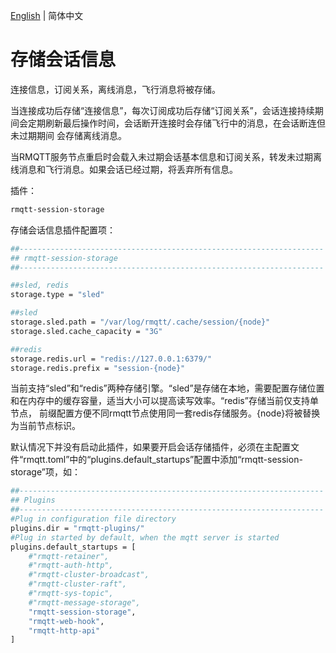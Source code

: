 [English](../en_US/store-session.md)  | 简体中文

# 存储会话信息

连接信息，订阅关系，离线消息，飞行消息将被存储。

当连接成功后存储“连接信息”，每次订阅成功后存储“订阅关系”，会话连接持续期间会定期刷新最后操作时间，会话断开连接时会存储飞行中的消息，在会话断连但未过期期间
会存储离线消息。

当RMQTT服务节点重启时会载入未过期会话基本信息和订阅关系，转发未过期离线消息和飞行消息。如果会话已经过期，将丢弃所有信息。

插件：

```bash
rmqtt-session-storage
```

存储会话信息插件配置项：

```bash
##--------------------------------------------------------------------
## rmqtt-session-storage
##--------------------------------------------------------------------

##sled, redis
storage.type = "sled"

##sled
storage.sled.path = "/var/log/rmqtt/.cache/session/{node}"
storage.sled.cache_capacity = "3G"

##redis
storage.redis.url = "redis://127.0.0.1:6379/"
storage.redis.prefix = "session-{node}"
```

当前支持“sled”和“redis”两种存储引擎。“sled”是存储在本地，需要配置存储位置和在内存中的缓存容量，适当大小可以提高读写效率。“redis”存储当前仅支持单节点，
前缀配置方便不同rmqtt节点使用同一套redis存储服务。{node}将被替换为当前节点标识。

默认情况下并没有启动此插件，如果要开启会话存储插件，必须在主配置文件“rmqtt.toml”中的“plugins.default_startups”配置中添加“rmqtt-session-storage”项，如：
```bash
##--------------------------------------------------------------------
## Plugins
##--------------------------------------------------------------------
#Plug in configuration file directory
plugins.dir = "rmqtt-plugins/"
#Plug in started by default, when the mqtt server is started
plugins.default_startups = [
    #"rmqtt-retainer",
    #"rmqtt-auth-http",
    #"rmqtt-cluster-broadcast",
    #"rmqtt-cluster-raft",
    #"rmqtt-sys-topic",
    #"rmqtt-message-storage",
    "rmqtt-session-storage",
    "rmqtt-web-hook",
    "rmqtt-http-api"
]
```










